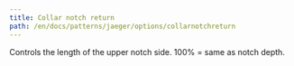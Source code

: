 ```yaml
---
title: Collar notch return
path: /en/docs/patterns/jaeger/options/collarnotchreturn
---
```


Controls the length of the upper notch side. 100% = same as notch depth.